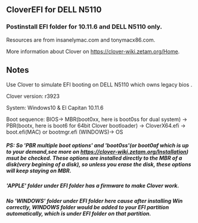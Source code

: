 ## CloverEFI for DELL N5110 ##

### Postinstall EFI folder for 10.11.6 and DELL N5110 only.

Resources are from insanelymac.com and tonymacx86.com.

More information about Clover on https://clover-wiki.zetam.org/Home.

## Notes
Use Clover to simulate EFI booting on DELL N5110 which owns legacy bios .

Clover version: r3923

System: Windows10 & El Capitan 10.11.6

Boot sequence:  BIOS-> MBR(boot0xx, here is boot0ss for dual system) -> PBR(bootx, here is boot6 for 64bit Clover bootloader) -> CloverX64.efi -> boot.efi(MAC) or bootmgr.efi (WINDOWS)-> OS

##### PS: So 'PBR multiple boot options' and 'boot0ss'(or boot0af which is up to your demand,see more on https://clover-wiki.zetam.org/Installation) msut be checked. These options are installed directly to the MBR of a disk(very begining of a disk), so unless you erase the disk, these options will keep staying on MBR.

##### 'APPLE' folder under EFI folder has a firmware to make Clover work.

##### No 'WINDOWS' folder under EFI folder here cause after installing Win correctly, WINDOWS folder would be added to your EFI partition automatically, which is under EFI folder on that partition.



